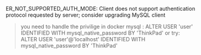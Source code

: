 ER_NOT_SUPPORTED_AUTH_MODE:  Client does not support authentication protocol requested by server; consider upgrading MySQL client
> you need to handle the privilige in docker mysql
> : ALTER USER 'user' IDENTIFIED WITH mysql_native_password BY 'ThinkPad'
> or try: ALTER USER 'user'@'localhost' IDENTIFIED WITH mysql_native_password BY 'ThinkPad'

